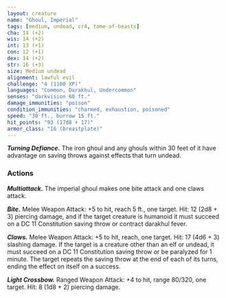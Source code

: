 ```yaml
---
layout: creature
name: "Ghoul, Imperial"
tags: [medium, undead, cr4, tome-of-beasts]
cha: 14 (+2)
wis: 14 (+2)
int: 13 (+1)
con: 12 (+1)
dex: 14 (+2)
str: 16 (+3)
size: Medium undead
alignment: lawful evil
challenge: "4 (1100 XP)"
languages: "Common, Darakhul, Undercommon"
senses: "darkvision 60 ft."
damage_immunities: "poison"
condition_immunities: "charmed, exhaustion, poisoned"
speed: "30 ft., burrow 15 ft."
hit_points: "93 (17d8 + 17)"
armor_class: "16 (breastplate)"
---
```


***Turning Defiance.*** The iron ghoul and any ghouls within 30 feet of it have advantage on saving throws against effects that turn undead.

### Actions

***Multiattack.*** The imperial ghoul makes one bite attack and one claws attack.

***Bite.*** Melee Weapon Attack: +5 to hit, reach 5 ft., one target. Hit: 12 (2d8 + 3) piercing damage, and if the target creature is humanoid it must succeed on a DC 11 Constitution saving throw or contract darakhul fever.

***Claws.*** Melee Weapon Attack: +5 to hit, reach, one target. Hit: 17 (4d6 + 3) slashing damage. If the target is a creature other than an elf or undead, it must succeed on a DC 11 Constitution saving throw or be paralyzed for 1 minute. The target repeats the saving throw at the end of each of its turns, ending the effect on itself on a success.

***Light Crossbow.*** Ranged Weapon Attack: +4 to hit, range 80/320, one target. Hit: 8 (1d8 + 2) piercing damage.


